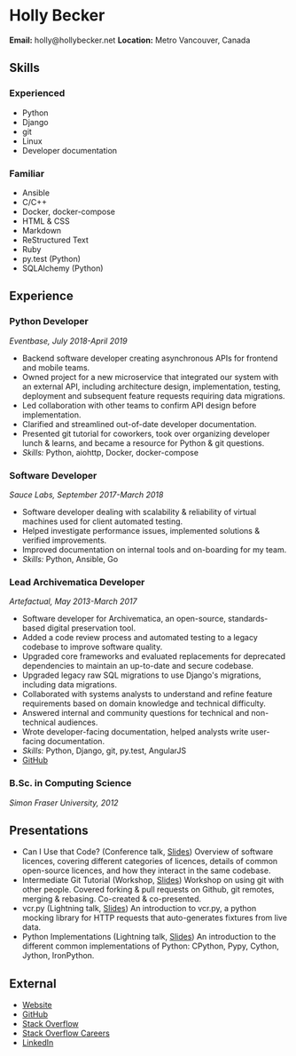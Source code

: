 Holly Becker
============

**Email:** holly\@hollybecker.net
**Location:** Metro Vancouver, Canada

Skills
------

### Experienced

-   Python
-   Django
-   git
-   Linux
-   Developer documentation

### Familiar

-   Ansible
-   C/C++
-   Docker, docker-compose
-   HTML & CSS
-   Markdown
-   ReStructured Text
-   Ruby
-   py.test (Python)
-   SQLAlchemy (Python)

Experience
----------

### Python Developer

*Eventbase, July 2018-April 2019*

-   Backend software developer creating asynchronous APIs for frontend
    and mobile teams.
-   Owned project for a new microservice that integrated our system with
    an external API, including architecture design, implementation,
    testing, deployment and subsequent feature requests requiring data
    migrations.
-   Led collaboration with other teams to confirm API design before
    implementation.
-   Clarified and streamlined out-of-date developer documentation.
-   Presented git tutorial for coworkers, took over organizing developer
    lunch & learns, and became a resource for Python & git questions.
-   *Skills:* Python, aiohttp, Docker, docker-compose

### Software Developer

*Sauce Labs, September 2017-March 2018*

-   Software developer dealing with scalability & reliability of virtual
    machines used for client automated testing.
-   Helped investigate performance issues, implemented solutions &
    verified improvements.
-   Improved documentation on internal tools and on-boarding for my
    team.
-   *Skills:* Python, Ansible, Go

### Lead Archivematica Developer

*Artefactual, May 2013-March 2017*

-   Software developer for Archivematica, an open-source,
    standards-based digital preservation tool.
-   Added a code review process and automated testing to a legacy
    codebase to improve software quality.
-   Upgraded core frameworks and evaluated replacements for deprecated
    dependencies to maintain an up-to-date and secure codebase.
-   Upgraded legacy raw SQL migrations to use Django\'s migrations,
    including data migrations.
-   Collaborated with systems analysts to understand and refine feature
    requirements based on domain knowledge and technical difficulty.
-   Answered internal and community questions for technical and
    non-technical audiences.
-   Wrote developer-facing documentation, helped analysts write
    user-facing documentation.
-   *Skills:* Python, Django, git, py.test, AngularJS
-   [GitHub](https://github.com/artefactual/)

### B.Sc. in Computing Science

*Simon Fraser University, 2012*

Presentations
-------------

-   Can I Use that Code? (Conference talk,
    [Slides](https://docs.google.com/presentation/d/1NGAzLPPOPS6v_q8mLxjJpJphoEAfV9Cs4FEVzM9JWKs/edit?usp=sharing))
    Overview of software licences, covering different categories of
    licences, details of common open-source licences, and how they
    interact in the same codebase.
-   Intermediate Git Tutorial (Workshop,
    [Slides](https://docs.google.com/presentation/d/1sfwfoUWerwEtzkJF7O_l7jnHsbCq-czKWIWxjoDV9QI/edit?usp=sharing))
    Workshop on using git with other people. Covered forking & pull
    requests on Github, git remotes, merging & rebasing. Co-created &
    co-presented.
-   vcr.py (Lightning talk,
    [Slides](https://docs.google.com/presentation/d/1IHhezoU9L6Y_--O8TVjQqCkWs-BveCBtgPzymi3dfMg/edit?usp=sharing))
    An introduction to vcr.py, a python mocking library for HTTP
    requests that auto-generates fixtures from live data.
-   Python Implementations (Lightning talk,
    [Slides](https://docs.google.com/presentation/d/1Tec9Xuw-unYWXvaacjt_uhJKKBn6P07ABiZc8Cs3h90/edit?usp=sharing))
    An introduction to the different common implementations of Python:
    CPython, Pypy, Cython, Jython, IronPython.

External
--------

-   [Website](http://hollybecker.net)
-   [GitHub](https://github.com/Hwesta)
-   [Stack Overflow](https://stackoverflow.com/users/2475775/hwesta)
-   [Stack Overflow
    Careers](https://careers.stackoverflow.com/hollybecker)
-   [LinkedIn](https://ca.linkedin.com/in/holly-becker-586b0137)
